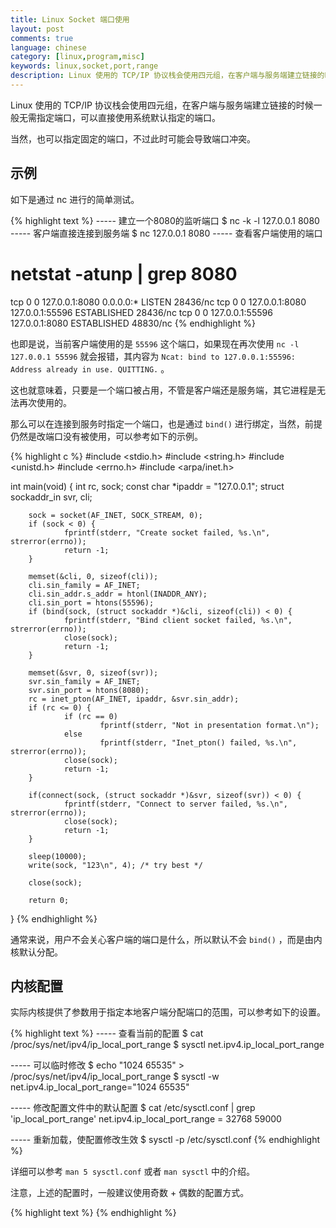 ```yaml
---
title: Linux Socket 端口使用
layout: post
comments: true
language: chinese
category: [linux,program,misc]
keywords: linux,socket,port,range
description: Linux 使用的 TCP/IP 协议栈会使用四元组，在客户端与服务端建立链接的时候一般无需指定端口，可以直接使用系统默认指定的端口。 当然，也可以指定固定的端口，不过此时可能会导致端口冲突。
---
```


Linux 使用的 TCP/IP 协议栈会使用四元组，在客户端与服务端建立链接的时候一般无需指定端口，可以直接使用系统默认指定的端口。

当然，也可以指定固定的端口，不过此时可能会导致端口冲突。

<!-- more -->

## 示例

如下是通过 nc 进行的简单测试。

{% highlight text %}
----- 建立一个8080的监听端口
$ nc -k -l 127.0.0.1 8080
----- 客户端直接连接到服务端
$ nc 127.0.0.1 8080
----- 查看客户端使用的端口
# netstat -atunp | grep 8080
tcp        0      0 127.0.0.1:8080          0.0.0.0:*               LISTEN      28436/nc
tcp        0      0 127.0.0.1:8080          127.0.0.1:55596         ESTABLISHED 28436/nc
tcp        0      0 127.0.0.1:55596         127.0.0.1:8080          ESTABLISHED 48830/nc
{% endhighlight %}

也即是说，当前客户端使用的是 `55596` 这个端口，如果现在再次使用 `nc -l 127.0.0.1 55596` 就会报错，其内容为 `Ncat: bind to 127.0.0.1:55596: Address already in use. QUITTING.` 。

这也就意味着，只要是一个端口被占用，不管是客户端还是服务端，其它进程是无法再次使用的。

那么可以在连接到服务时指定一个端口，也是通过 `bind()` 进行绑定，当然，前提仍然是改端口没有被使用，可以参考如下的示例。

{% highlight c %}
#include <stdio.h>
#include <string.h>
#include <unistd.h>
#include <errno.h>
#include <arpa/inet.h>

int main(void)
{
        int rc, sock;
        const char *ipaddr = "127.0.0.1";
        struct sockaddr_in svr, cli;

        sock = socket(AF_INET, SOCK_STREAM, 0);
        if (sock < 0) {
                fprintf(stderr, "Create socket failed, %s.\n", strerror(errno));
                return -1;
        }

        memset(&cli, 0, sizeof(cli));
        cli.sin_family = AF_INET;
        cli.sin_addr.s_addr = htonl(INADDR_ANY);
        cli.sin_port = htons(55596);
        if (bind(sock, (struct sockaddr *)&cli, sizeof(cli)) < 0) {
                fprintf(stderr, "Bind client socket failed, %s.\n", strerror(errno));
                close(sock);
                return -1;
        }

        memset(&svr, 0, sizeof(svr));
        svr.sin_family = AF_INET;
        svr.sin_port = htons(8080);
        rc = inet_pton(AF_INET, ipaddr, &svr.sin_addr);
        if (rc <= 0) {
                if (rc == 0)
                        fprintf(stderr, "Not in presentation format.\n");
                else
                        fprintf(stderr, "Inet_pton() failed, %s.\n", strerror(errno));
                close(sock);
                return -1;
        }

        if(connect(sock, (struct sockaddr *)&svr, sizeof(svr)) < 0) {
                fprintf(stderr, "Connect to server failed, %s.\n", strerror(errno));
                close(sock);
                return -1;
        }

        sleep(10000);
        write(sock, "123\n", 4); /* try best */

        close(sock);

        return 0;
}
{% endhighlight %}

通常来说，用户不会关心客户端的端口是什么，所以默认不会 `bind()` ，而是由内核默认分配。

## 内核配置

实际内核提供了参数用于指定本地客户端分配端口的范围，可以参考如下的设置。

{% highlight text %}
----- 查看当前的配置
$ cat /proc/sys/net/ipv4/ip_local_port_range 
$ sysctl net.ipv4.ip_local_port_range

----- 可以临时修改
$ echo "1024 65535" > /proc/sys/net/ipv4/ip_local_port_range
$ sysctl -w net.ipv4.ip_local_port_range="1024 65535"

----- 修改配置文件中的默认配置
$ cat /etc/sysctl.conf | grep 'ip_local_port_range'
net.ipv4.ip_local_port_range = 32768 59000

----- 重新加载，使配置修改生效
$ sysctl -p /etc/sysctl.conf
{% endhighlight %}

详细可以参考 `man 5 sysctl.conf` 或者 `man sysctl` 中的介绍。

注意，上述的配置时，一般建议使用奇数 + 偶数的配置方式。

{% highlight text %}
{% endhighlight %}
